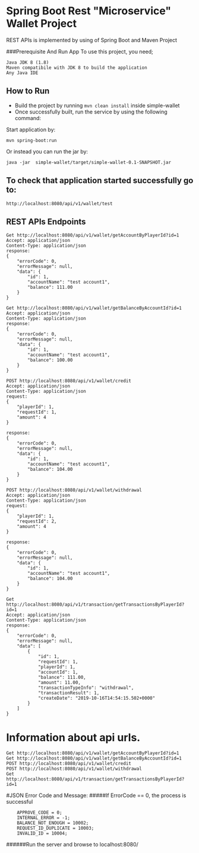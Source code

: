 # Spring Boot Rest "Microservice" Wallet Project
REST APIs is implemented by using of Spring Boot and Maven Project

###Prerequisite And Run App
To use this project, you need;
```
Java JDK 8 (1.8)
Maven compatibile with JDK 8 to build the application
Any Java IDE
```
## How to Run

* Build the project by running `mvn clean install` inside simple-wallet
* Once successfully built, run the service by using the following command:

Start application by:
``` 
mvn spring-boot:run
```
Or instead you can run the jar by:
``` 
java -jar  simple-wallet/target/simple-wallet-0.1-SNAPSHOT.jar
```
## To check that application started successfully go to:
```
http://localhost:8080/api/v1/wallet/test
```

## REST APIs Endpoints

```
Get http://localhost:8080/api/v1/wallet/getAccountByPlayerId?id=1
Accept: application/json
Content-Type: application/json
response:
{
    "errorCode": 0,
    "errorMessage": null,
    "data": {
        "id": 1,
        "accountName": "test account1",
        "balance": 111.00
    }
}

```
```
Get http://localhost:8080/api/v1/wallet/getBalanceByAccountId?id=1
Accept: application/json
Content-Type: application/json
response:
{
    "errorCode": 0,
    "errorMessage": null,
    "data": {
        "id": 1,
        "accountName": "test account1",
        "balance": 100.00
    }
}

```
```
POST http://localhost:8080/api/v1/wallet/credit
Accept: application/json
Content-Type: application/json
request:
{
	"playerId": 1,
	"requestId": 1,
	"amount": 4
}

response:
{
    "errorCode": 0,
    "errorMessage": null,
    "data": {
        "id": 1,
        "accountName": "test account1",
        "balance": 104.00
    }
}
```
```
POST http://localhost:8080/api/v1/wallet/withdrawal
Accept: application/json
Content-Type: application/json
request:
{
	"playerId": 1,
	"requestId": 2,
	"amount": 4
}

response:
{
    "errorCode": 0,
    "errorMessage": null,
    "data": {
        "id": 1,
        "accountName": "test account1",
        "balance": 104.00
    }
}
```

```
Get http://localhost:8080/api/v1/transaction/getTransactionsByPlayerId?id=1
Accept: application/json
Content-Type: application/json
response:
{
    "errorCode": 0,
    "errorMessage": null,
    "data": [
        {
            "id": 1,
            "requestId": 1,
            "playerId": 1,
            "accountId": 1,
            "balance": 111.00,
            "amount": 11.00,
            "transactionTypeInfo": "withdrawal",
            "transactionResult": 1,
            "createDate": "2019-10-16T14:54:15.502+0000"
        }
    ]
}
```
# Information about api urls.
```
Get http://localhost:8080/api/v1/wallet/getAccountByPlayerId?id=1
Get http://localhost:8080/api/v1/wallet/getBalanceByAccountId?id=1
POST http://localhost:8080/api/v1/wallet/credit
POST http://localhost:8080/api/v1/wallet/withdrawal
Get http://localhost:8080/api/v1/transaction/getTransactionsByPlayerId?id=1
```
#JSON Error Code and Message:
#####If ErrorCode == 0, the process is successful
```
    APPROVE_CODE = 0;
    INTERNAL_ERROR = -1;
    BALANCE_NOT_ENOUGH = 10002;
    REQUEST_ID_DUPLICATE = 10003;
    INVALID_ID = 10004;
```

######Run the server and browse to localhost:8080/
